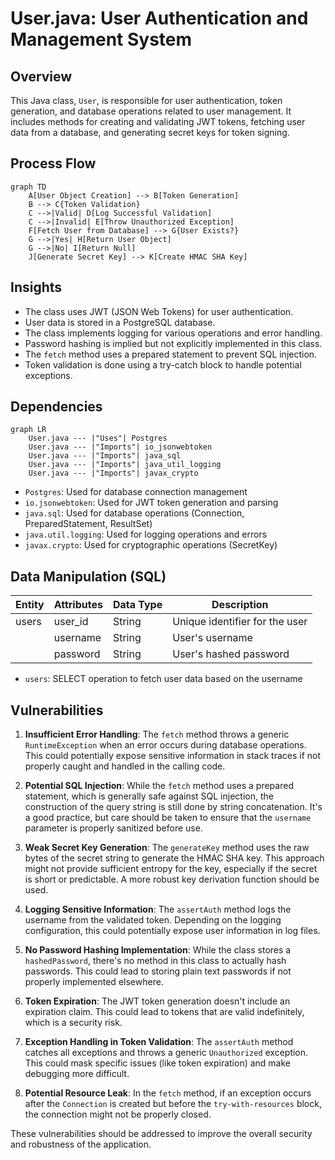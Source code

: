 # User.java: User Authentication and Management System

## Overview

This Java class, `User`, is responsible for user authentication, token generation, and database operations related to user management. It includes methods for creating and validating JWT tokens, fetching user data from a database, and generating secret keys for token signing.

## Process Flow

```mermaid
graph TD
    A[User Object Creation] --> B[Token Generation]
    B --> C{Token Validation}
    C -->|Valid| D[Log Successful Validation]
    C -->|Invalid| E[Throw Unauthorized Exception]
    F[Fetch User from Database] --> G{User Exists?}
    G -->|Yes| H[Return User Object]
    G -->|No| I[Return Null]
    J[Generate Secret Key] --> K[Create HMAC SHA Key]
```

## Insights

- The class uses JWT (JSON Web Tokens) for user authentication.
- User data is stored in a PostgreSQL database.
- The class implements logging for various operations and error handling.
- Password hashing is implied but not explicitly implemented in this class.
- The `fetch` method uses a prepared statement to prevent SQL injection.
- Token validation is done using a try-catch block to handle potential exceptions.

## Dependencies

```mermaid
graph LR
    User.java --- |"Uses"| Postgres
    User.java --- |"Imports"| io_jsonwebtoken
    User.java --- |"Imports"| java_sql
    User.java --- |"Imports"| java_util_logging
    User.java --- |"Imports"| javax_crypto
```

- `Postgres`: Used for database connection management
- `io.jsonwebtoken`: Used for JWT token generation and parsing
- `java.sql`: Used for database operations (Connection, PreparedStatement, ResultSet)
- `java.util.logging`: Used for logging operations and errors
- `javax.crypto`: Used for cryptographic operations (SecretKey)

## Data Manipulation (SQL)

| Entity | Attributes | Data Type | Description |
|--------|------------|-----------|-------------|
| users  | user_id    | String    | Unique identifier for the user |
|        | username   | String    | User's username |
|        | password   | String    | User's hashed password |

- `users`: SELECT operation to fetch user data based on the username

## Vulnerabilities

1. **Insufficient Error Handling**: The `fetch` method throws a generic `RuntimeException` when an error occurs during database operations. This could potentially expose sensitive information in stack traces if not properly caught and handled in the calling code.

2. **Potential SQL Injection**: While the `fetch` method uses a prepared statement, which is generally safe against SQL injection, the construction of the query string is still done by string concatenation. It's a good practice, but care should be taken to ensure that the `username` parameter is properly sanitized before use.

3. **Weak Secret Key Generation**: The `generateKey` method uses the raw bytes of the secret string to generate the HMAC SHA key. This approach might not provide sufficient entropy for the key, especially if the secret is short or predictable. A more robust key derivation function should be used.

4. **Logging Sensitive Information**: The `assertAuth` method logs the username from the validated token. Depending on the logging configuration, this could potentially expose user information in log files.

5. **No Password Hashing Implementation**: While the class stores a `hashedPassword`, there's no method in this class to actually hash passwords. This could lead to storing plain text passwords if not properly implemented elsewhere.

6. **Token Expiration**: The JWT token generation doesn't include an expiration claim. This could lead to tokens that are valid indefinitely, which is a security risk.

7. **Exception Handling in Token Validation**: The `assertAuth` method catches all exceptions and throws a generic `Unauthorized` exception. This could mask specific issues (like token expiration) and make debugging more difficult.

8. **Potential Resource Leak**: In the `fetch` method, if an exception occurs after the `Connection` is created but before the `try-with-resources` block, the connection might not be properly closed.

These vulnerabilities should be addressed to improve the overall security and robustness of the application.
